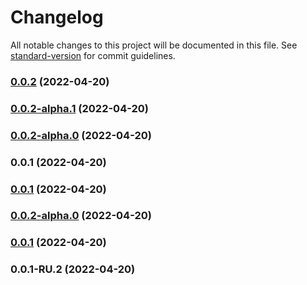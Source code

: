 # Changelog

All notable changes to this project will be documented in this file. See [standard-version](https://github.com/conventional-changelog/standard-version) for commit guidelines.

### [0.0.2](///compare/v0.0.2-alpha.1...v0.0.2) (2022-04-20)

### [0.0.2-alpha.1](///compare/v0.0.2-alpha.0...v0.0.2-alpha.1) (2022-04-20)

### [0.0.2-alpha.0](///compare/v0.0.1...v0.0.2-alpha.0) (2022-04-20)

### 0.0.1 (2022-04-20)

### [0.0.1](///compare/v0.0.2-alpha.0...v0.0.1) (2022-04-20)

### [0.0.2-alpha.0](///compare/v0.0.1-RU.2...v0.0.2-alpha.0) (2022-04-20)

### [0.0.1](///compare/v0.0.1-RU.2...v0.0.1) (2022-04-20)

### 0.0.1-RU.2 (2022-04-20)
